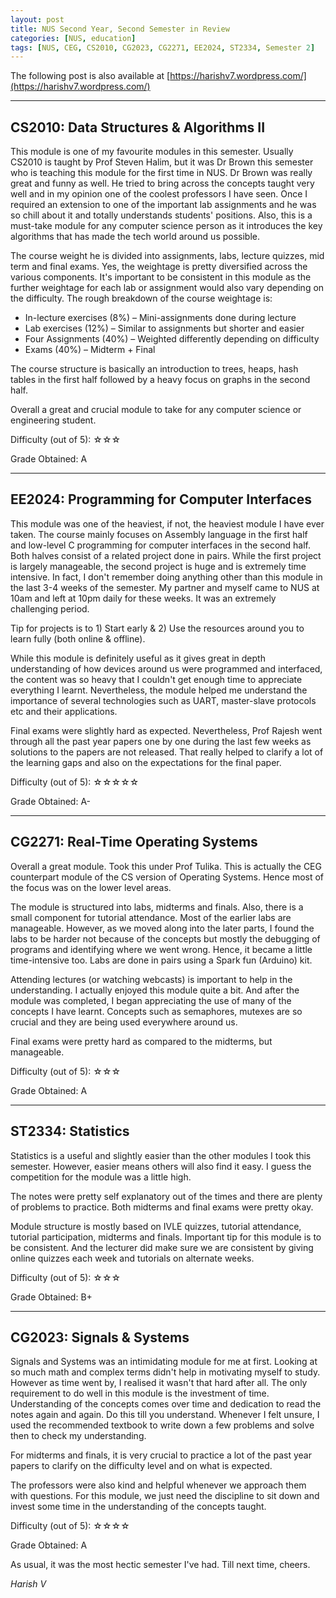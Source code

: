 ```yaml
---
layout: post
title: NUS Second Year, Second Semester in Review
categories: [NUS, education]
tags: [NUS, CEG, CS2010, CG2023, CG2271, EE2024, ST2334, Semester 2]
---
```


The following post is also available at [https://harishv7.wordpress.com/](https://harishv7.wordpress.com/)

<hr>

<h2> CS2010: Data Structures & Algorithms II </h2>

This module is one of my favourite modules in this semester. Usually CS2010 is taught by Prof Steven Halim, but it was Dr Brown this semester who is teaching this module for the first time in NUS. Dr Brown was really great and funny as well. He tried to bring across the concepts taught very well and in my opinion one of the coolest professors I have seen. Once I required an extension to one of the important lab assignments and he was so chill about it and totally understands students' positions. Also, this is a must-take module for any computer science person as it introduces the key algorithms that has made the tech world around us possible. 

The course weight he is divided into assignments, labs, lecture quizzes, mid term and final exams. Yes, the weightage is pretty diversified across the various components. It's important to be consistent in this module as the further weightage for each lab or assignment would also vary depending on the difficulty. The rough breakdown of the course weightage is:

- In-lecture exercises (8%) – Mini-assignments done during lecture
- Lab exercises (12%) – Similar to assignments but shorter and easier
- Four Assignments (40%) – Weighted differently depending on difficulty
- Exams (40%) – Midterm + Final

The course structure is basically an introduction to trees, heaps, hash tables in the first half followed by a heavy focus on graphs in the second half.

Overall a great and crucial module to take for  any computer science or engineering student. 

Difficulty (out of 5): ☆☆☆

Grade Obtained: A

<hr>

<h2> EE2024: Programming for Computer Interfaces </h2>

This module was one of the heaviest, if not, the heaviest module I have ever taken. The course mainly focuses on Assembly language in the first half and low-level C programming for computer interfaces in the second half. Both halves consist of a related project done in pairs. While the first project is largely manageable, the second project is huge and is extremely time intensive. In fact, I don't remember doing anything other than this module in the last 3-4 weeks of the semester. My partner and myself came to NUS at 10am and left at 10pm daily for these weeks. It was an extremely challenging period.

Tip for projects is to 1) Start early & 2) Use the resources around you to learn fully (both online & offline).

While this module is definitely useful as it gives great in depth understanding of how devices around us were programmed and interfaced, the content was so heavy that I couldn't get enough time to appreciate everything I learnt. Nevertheless, the module helped me understand the importance of several technologies such as UART, master-slave protocols etc and their applications.

Final exams were slightly hard as expected. Nevertheless, Prof Rajesh went through all the past year papers one by one during the last few weeks as solutions to the papers are not released. That really helped to clarify a lot of the learning gaps and also on the expectations for the final paper. 

Difficulty (out of 5): ☆☆☆☆☆

Grade Obtained: A-

<hr>

<h2> CG2271: Real-Time Operating Systems </h2>

Overall a great module. Took this under Prof Tulika. This is actually the CEG counterpart module of the CS version of Operating Systems. Hence most of the focus was on the lower level areas. 

The module is structured into labs, midterms and finals. Also, there is a small component for tutorial attendance. Most of the earlier labs are manageable. However, as we moved along into the later parts, I found the labs to be harder not because of the concepts but mostly the debugging of programs and identifying where we went wrong. Hence, it became a little time-intensive too. Labs are done in pairs using a Spark fun (Arduino) kit.

Attending lectures (or watching webcasts) is important to help in the understanding. I actually enjoyed this module quite a bit. And after the module was completed, I began appreciating the use of many of the concepts I have learnt. Concepts such as semaphores, mutexes are so crucial and they are being used everywhere around us.

Final exams were pretty hard as compared to the midterms, but manageable.

Difficulty (out of 5): ☆☆☆

Grade Obtained: A

<hr>

<h2> ST2334: Statistics </h2>

Statistics is a useful and slightly easier than the other modules I took this semester. However, easier means others will also find it easy. I guess the competition for the module was a little high.

The notes were pretty self explanatory out of the times and there are plenty of problems to practice. Both midterms and final exams were pretty okay. 

Module structure is mostly based on IVLE quizzes, tutorial attendance, tutorial participation, midterms and finals. Important tip for this module is to be consistent. And the lecturer did make sure we are consistent by giving online quizzes each week and tutorials on alternate weeks.

Difficulty (out of 5): ☆☆☆

Grade Obtained: B+

<hr>

<h2> CG2023: Signals & Systems </h2>

Signals and Systems was an intimidating module for me at first. Looking at so much math and complex terms didn't help in motivating myself to study. However as time went by, I realised it wasn't that hard after all. The only requirement to do well in this module is the investment of time. Understanding of the concepts comes over time and dedication  to read the notes again and again. Do this till you understand. Whenever I felt unsure, I used the recommended textbook to write down a few problems and solve then to check my understanding.

For midterms and finals, it is very crucial to practice a lot of the past year papers to clarify on the difficulty level and on what is expected.

The professors were also kind and helpful whenever we approach them with questions. For this module, we just need the discipline to sit down and invest some time in the understanding of the concepts taught.

Difficulty (out of 5): ☆☆☆☆

Grade Obtained: A

As usual, it was the most hectic semester I've had. Till next time, cheers.


*Harish V*